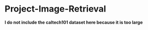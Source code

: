 Project-Image-Retrieval
=======================

**I do not include the caltech101 dataset here because it is too large**